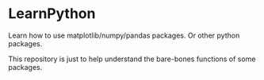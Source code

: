 # LearnPython
Learn how to use matplotlib/numpy/pandas packages. Or other python packages.

This repository is just to help understand the bare-bones functions of some packages.
